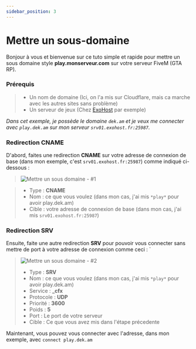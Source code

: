 ```yaml
---
sidebar_position: 3
---
```


# Mettre un sous-domaine

Bonjour à vous et bienvenue sur ce tuto simple et rapide pour mettre un sous domaine style **play.monserveur.com** sur votre serveur FiveM (GTA RP).

### Prérequis

> - Un nom de domaine (Ici, on l'a mis sur Cloudflare, mais ca marche avec les autres sites sans problème)
> - Un serveur de jeux (Chez [ExoHost](https://exohost.fr/store/gtarp) par exemple)

*Dans cet exemple, je possède le domaine `dek.am` et je veux me connecter avec `play.dek.am` sur mon serveur `srv01.exohost.fr:25987`.*

### Redirection CNAME

D'abord, faites une redirection **CNAME** sur votre adresse de connexion de base (dans mon exemple, c'est `srv01.exohost.fr:25987`) comme indiqué ci-dessous :

> ![Mettre un sous domaine - #1](https://i.imgur.com/8UxUIYV.png)

> - Type : **CNAME**
> - Nom : ce que vous voulez (dans mon cas, j'ai mis ``*play*`` pour avoir play.dek.am)
> - Cible : votre adresse de connexion de base (dans mon cas, j'ai mis ``srv01.exohost.fr:25987``)

### Redirection SRV

Ensuite, faite une autre redirection **SRV** pour pouvoir vous connecter sans mettre de port à votre adresse de connexion comme ceci :
`

> ![Mettre un sous domaine - #2](https://i.imgur.com/jC03tOT.png)
> - Type : **SRV**
> - Nom : ce que vous voulez (dans mon cas, j'ai mis ``*play*`` pour avoir play.dek.am)
> - Service : **_cfx**
> - Protocole : **UDP**
> - Priorité : **3600**
> - Poids : **5**
> - Port : Le port de votre serveur
> - Cible : Ce que vous avez mis dans l'étape précedente

Maintenant, vous pouvez vous connecter avec l'adresse, dans mon exemple, avec `connect play.dek.am`